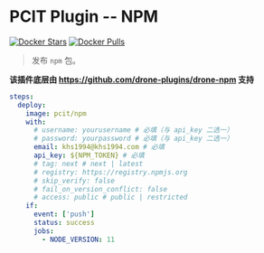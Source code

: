 # PCIT Plugin -- NPM

[![Docker Stars](https://img.shields.io/docker/stars/pcit/npm.svg)](https://hub.docker.com/r/pcit/npm) [![Docker Pulls](https://img.shields.io/docker/pulls/pcit/npm.svg)](https://hub.docker.com/r/pcit/npm)

> 发布 `npm` 包。

**该插件底层由 https://github.com/drone-plugins/drone-npm 支持**

```yaml
steps:
  deploy:
    image: pcit/npm
    with:
      # username: yourusername # 必填（与 api_key 二选一）
      # password: yourpassword # 必填（与 api_key 二选一）
      email: khs1994@khs1994.com # 必填
      api_key: ${NPM_TOKEN} # 必填
      # tag: next # next | latest
      # registry: https://registry.npmjs.org
      # skip_verify: false
      # fail_on_version_conflict: false
      # access: public # public | restricted
    if:
      event: ['push']
      status: success
      jobs:
        - NODE_VERSION: 11
```
